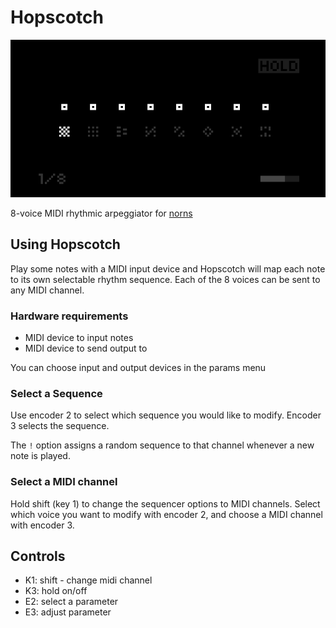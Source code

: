 # Hopscotch

![](img/hopscotch.png)

8-voice MIDI rhythmic arpeggiator for [norns](https://monome.org/norns/)

## Using Hopscotch

Play some notes with a MIDI input device and Hopscotch will map each note to its own selectable rhythm sequence. Each of the 8 voices can be sent to any MIDI channel.

### Hardware requirements

- MIDI device to input notes
- MIDI device to send output to

You can choose input and output devices in the params menu

### Select a Sequence

Use encoder 2 to select which sequence you would like to modify. Encoder 3 selects the sequence.

The `!` option assigns a random sequence to that channel whenever a new note is played.

### Select a MIDI channel

Hold shift (key 1) to change the sequencer options to MIDI channels. Select which voice you want to modify with encoder 2, and choose a MIDI channel with encoder 3.

## Controls

- K1: shift - change midi channel
- K3: hold on/off
- E2: select a parameter
- E3: adjust parameter
